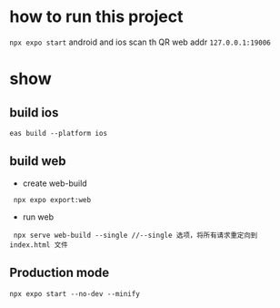 # how to run this project
`npx expo start`
android and ios scan th QR
web addr
`127.0.0.1:19006`
# show
## build ios
```shell
eas build --platform ios
```
## build web
* create web-build
```shell
 npx expo export:web
 ```
*  run web
 ```shell
  npx serve web-build --single //--single 选项，将所有请求重定向到 index.html 文件
```
## Production mode 
```
npx expo start --no-dev --minify
